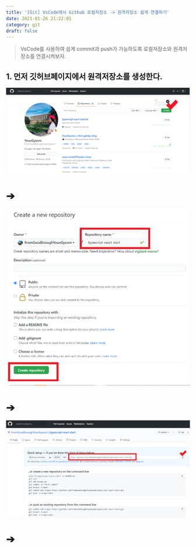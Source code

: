 ```yaml
---
title: '[Git] VsCode에서 Github 로컬저장소 -> 원격저장소 쉽게 연결하기'
date: 2021-01-26 21:22:01
category: git
draft: false
---
```


> VsCode를 사용하여 쉽게 commit과 push가 가능하도록 로컬저장소와 원격저장소를 연결시켜보자.

## 1. 먼저 깃허브페이지에서 원격저장소를 생성한다.

![](./images/local-remote-connect.png)

# &#10132;

![](./images/local-remote-createrepository.png)

# &#10132;

![](./images/local-remote-remoterepository.png)

# &#10132;
